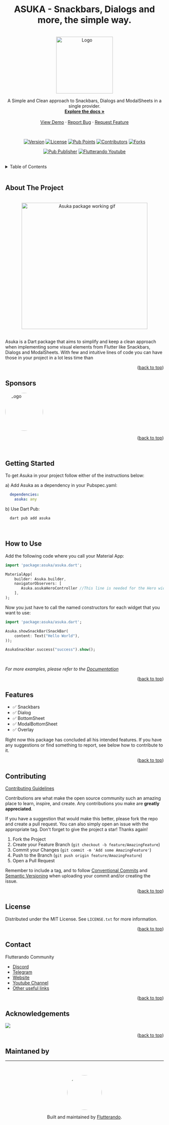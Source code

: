<a name="readme-top"></a>


<h1 align="center">ASUKA - Snackbars, Dialogs and more, the simple way.</h1>

<!-- PROJECT LOGO -->
<br />
<div align="center">
  <a href="https://github.com/othneildrew/Best-README-Template">
    <img src="images/logo.png" alt="Logo" width="180">
  </a>

  <p align="center">
    A Simple and Clean approach to Snackbars, Dialogs and ModalSheets in a single provider.
    <br />
    <a href="https://github.com/othneildrew/Best-README-Template"><strong>Explore the docs »</strong></a>
    <br />
    <br />
    <a href="https://github.com/othneildrew/Best-README-Template">View Demo</a>
    ·
    <a href="https://github.com/othneildrew/Best-README-Template/issues">Report Bug</a>
    ·
    <a href="https://github.com/othneildrew/Best-README-Template/issues">Request Feature</a>
  </p>

<br>

<!--  SHIELDS  ---->

[![Version](https://img.shields.io/github/v/release/flutterando/asuka?style=plastic)](https://pub.dev/packages/asuka)
[![License](https://img.shields.io/github/license/flutterando/asuka?style=plastic)](https://github.com/Flutterando/asuka/blob/master/LICENSE)
[![Pub Points](https://img.shields.io/pub/points/asuka?label=pub%20points&style=plastic)](https://pub.dev/packages/asuka/score)
[![Contributors](https://img.shields.io/github/contributors/flutterando/asuka?style=plastic)](https://github.com/Flutterando/asuka/graphs/contributors)
[![Forks](https://img.shields.io/github/forks/flutterando/asuka?color=yellowgreen&logo=github&style=plastic)](https://github.com/Flutterando/asuka/graphs/contributors)


[![Pub Publisher](https://img.shields.io/pub/publisher/asuka?style=plastic)](https://pub.dev/publishers/flutterando.com.br/packages)
[![Flutterando Youtube](https://img.shields.io/youtube/channel/subscribers/UCplT2lzN6MHlVHHLt6so39A?color=blue&label=Flutterando&logo=YouTube&logoColor=red&style=plastic)](https://www.youtube.com/flutterando)
</div>

<!----
About Shields, some recommendations:
+-+
Build - GithubWorkflow ou Github Commit checks state
CodeCoverage - Codecov
Chat - Discord (already set to Flutterando in the example)
License - Github
Rating - Pub Likes, Pub Points and Pub Popularity (if still in early stages, we 		    recommend only Pub Points since it's controllable)
Social - GitHub Forks, Github Org's Stars (if using Flutterando as the main org),  	    YouTube Channel Subscribers (Again, using Flutterando, as set in the   		    example)
--->

<br>

<!-- TABLE OF CONTENTS -->
<details>
  <summary>Table of Contents</summary>
  <ol>
    <li><a href="#about-the-project">About The Project</a></li>
    <li><a href="#sponsors">Sponsors</a></li>
    <li><a href="#getting-started">Getting Started</a></li>
    <li><a href="#how-to-use">How to Use</a></li>
    <li><a href="#features">Features</a></li>
    <li><a href="#contributing">Contributing</a></li>
    <li><a href="#license">License</a></li>
    <li><a href="#contact">Contact</a></li>
    <li><a href="#acknowledgments">Acknowledgments</a></li>
  </ol>
</details>

<br>

<!-- ABOUT THE PROJECT -->
## About The Project

<br>
<Center>
<img src="images/Asuka.gif" alt="Asuka package working gif" width="400">
</Center>

<br>

Asuka is a Dart package that aims to simplify and keep a clean approach when implementing some visual elements from Flutter like Snackbars, Dialogs and ModalSheets. 
With few and intuitive lines of code you can have those in your project in a lot less time than  


<p align="right">(<a href="#readme-top">back to top</a>)</p>

<!-- SPONSORS -->
## Sponsors

<a href="https://fteam.dev">
    <img src="images/sponsor-logo.png" alt="Logo" width="120" style="aspect-ratio: 1/1; border-radius: 50%">
  </a>

<p align="right">(<a href="#readme-top">back to top</a>)</p>
<br>


<!-- GETTING STARTED -->
## Getting Started

To get Asuka in your project follow either of the instructions below:

a) Add Asuka as a dependency in your Pubspec.yaml:
 ```yaml
   dependencies:
     asuka: any
``` 

b) Use Dart Pub:
```sh
  dart pub add asuka
```

<br>


## How to Use

Add the following code where you call your Material App:

```dart
import 'package:asuka/asuka.dart';

MaterialApp(
    builder: Asuka.builder,
    navigatorObservers: [
       Asuka.asukaHeroController //This line is needed for the Hero widget to work
    ],
);
``` 
Now you just have to call the named constructors for each widget that you want to use: 

```dart
import 'package:asuka/asuka.dart';

Asuka.showSnackBar(SnackBar(
    content: Text("Hello World"),
));

AsukaSnackbar.success("success").show();
```

<br>

_For more examples, please refer to the [Documentation](https://example.com)_

<p align="right">(<a href="#readme-top">back to top</a>)</p>




<!-- FEATURES -->
## Features

- ✅ Snackbars
- ✅ Dialog
- ✅ BottomSheet
- ✅ ModalBottomSheet
- ✅ Overlay 

Right now this package has concluded all his intended features. If you have any suggestions or find something to report, see below how to contribute to it. 

<p align="right">(<a href="#readme-top">back to top</a>)</p>



<!-- CONTRIBUTING -->
## Contributing

[Contributing Guidelines](https://github.com/angular/angular/blob/main/CONTRIBUTING.md)

Contributions are what make the open source community such an amazing place to learn, inspire, and create. Any contributions you make are **greatly appreciated**.

If you have a suggestion that would make this better, please fork the repo and create a pull request. You can also simply open an issue with the appropriate tag. 
Don't forget to give the project a star! Thanks again!

1. Fork the Project
2. Create your Feature Branch (`git checkout -b feature/AmazingFeature`)
3. Commit your Changes (`git commit -m 'Add some AmazingFeature'`)
4. Push to the Branch (`git push origin feature/AmazingFeature`)
5. Open a Pull Request

Remember to include a tag, and to follow [Conventional Commits](https://www.conventionalcommits.org/en/v1.0.0/) and [Semantic Versioning](https://semver.org/) when uploading your commit and/or creating the issue. 

<p align="right">(<a href="#readme-top">back to top</a>)</p>



<!-- LICENSE -->
## License

Distributed under the MIT License. See `LICENSE.txt` for more information.

<p align="right">(<a href="#readme-top">back to top</a>)</p>



<!-- CONTACT -->
## Contact

Flutterando Community
- [Discord](https://discord.gg/qNBDHNARja)
- [Telegram](https://t.me/flutterando)
- [Website](https://www.flutterando.com.br)
- [Youtube Channel](https://www.youtube.com.br/flutterando)
- [Other useful links](https://linktr.ee/flutterando)


<p align="right">(<a href="#readme-top">back to top</a>)</p>

<!----
  TODO: Escrever as Contributing Guidelines
->

<!-- ACKNOWLEDGEMENTS -->
## Acknowledgements 

<a href="https://github.com/flutterando/asuka/graphs/contributors">
  <img src="https://contrib.rocks/image?repo=flutterando/asuka" />
</a>
<!-- Bot para Lista de contribuidores - https://allcontributors.org/  -->
<!-- Opção (utilizada no momento): https://contrib.rocks/preview?repo=flutterando%2Fasuka -->


<p align="right">(<a href="#readme-top">back to top</a>)</p>

<!-- MANTAINED BY -->
## Maintaned by

---

<br>
<p align="center">
  <a href="https://www.flutterando.com.br">
    <img width="110px" src="images/logo-flutterando.png" style="border-radius: 50%;">
  </a>
  <p align="center">
    Built and maintained by <a href="https://www.flutterando.com.br">Flutterando</a>.
  </p>
</p>




<!-- MARKDOWN LINKS & IMAGES -->
<!-- https://www.markdownguide.org/basic-syntax/#reference-style-links -->

<!-- [Choose an Open Source License](https://choosealicense.com)
[GitHub Emoji Cheat Sheet](https://www.webpagefx.com/tools/emoji-cheat-sheet)
[Malven's Flexbox Cheatsheet](https://flexbox.malven.co/)
[Malven's Grid Cheatsheet](https://grid.malven.co/)
[Img Shields](https://shields.io)
[GitHub Pages](https://pages.github.com)
[Font Awesome](https://fontawesome.com)
[React Icons](https://react-icons.github.io/react-icons/search) 

[contributors-shield]: https://img.shields.io/github/contributors/othneildrew/Best-README-Template.svg?style=for-the-badge
[contributors-url]: https://github.com/othneildrew/Best-README-Template/graphs/contributors
[forks-shield]: https://img.shields.io/github/forks/othneildrew/Best-README-Template.svg?style=for-the-badge
[forks-url]: https://github.com/othneildrew/Best-README-Template/network/members
[stars-shield]: https://img.shields.io/github/stars/othneildrew/Best-README-Template.svg?style=for-the-badge
[stars-url]: https://github.com/othneildrew/Best-README-Template/stargazers
[issues-shield]: https://img.shields.io/github/issues/othneildrew/Best-README-Template.svg?style=for-the-badge
[issues-url]: https://github.com/othneildrew/Best-README-Template/issues
[license-shield]: https://img.shields.io/github/license/othneildrew/Best-README-Template.svg?style=for-the-badge
[license-url]: https://github.com/othneildrew/Best-README-Template/blob/master/LICENSE.txt
[linkedin-shield]: https://img.shields.io/badge/-LinkedIn-black.svg?style=for-the-badge&logo=linkedin&colorB=555
[linkedin-url]: https://linkedin.com/in/othneildrew
[product-screenshot]: images/screenshot.png
[Next.js]: https://img.shields.io/badge/next.js-000000?style=for-the-badge&logo=nextdotjs&logoColor=white
[Next-url]: https://nextjs.org/
[React.js]: https://img.shields.io/badge/React-20232A?style=for-the-badge&logo=react&logoColor=61DAFB
[React-url]: https://reactjs.org/
[Vue.js]: https://img.shields.io/badge/Vue.js-35495E?style=for-the-badge&logo=vuedotjs&logoColor=4FC08D
[Vue-url]: https://vuejs.org/
[Angular.io]: https://img.shields.io/badge/Angular-DD0031?style=for-the-badge&logo=angular&logoColor=white
[Angular-url]: https://angular.io/
[Svelte.dev]: https://img.shields.io/badge/Svelte-4A4A55?style=for-the-badge&logo=svelte&logoColor=FF3E00
[Svelte-url]: https://svelte.dev/
[Laravel.com]: https://img.shields.io/badge/Laravel-FF2D20?style=for-the-badge&logo=laravel&logoColor=white
[Laravel-url]: https://laravel.com
[Bootstrap.com]: https://img.shields.io/badge/Bootstrap-563D7C?style=for-the-badge&logo=bootstrap&logoColor=white
[Bootstrap-url]: https://getbootstrap.com
[JQuery.com]: https://img.shields.io/badge/jQuery-0769AD?style=for-the-badge&logo=jquery&logoColor=white
[JQuery-url]: https://jquery.com  -->
